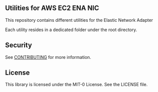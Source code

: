 ## Utilities for AWS EC2 ENA NIC

This repository contains different utilities
for the Elastic Network Adapter

Each utility resides in a dedicated folder
under the root directory.

## Security

See [CONTRIBUTING](CONTRIBUTING.md#security-issue-notifications) for more information.

## License

This library is licensed under the MIT-0 License. See the LICENSE file.

